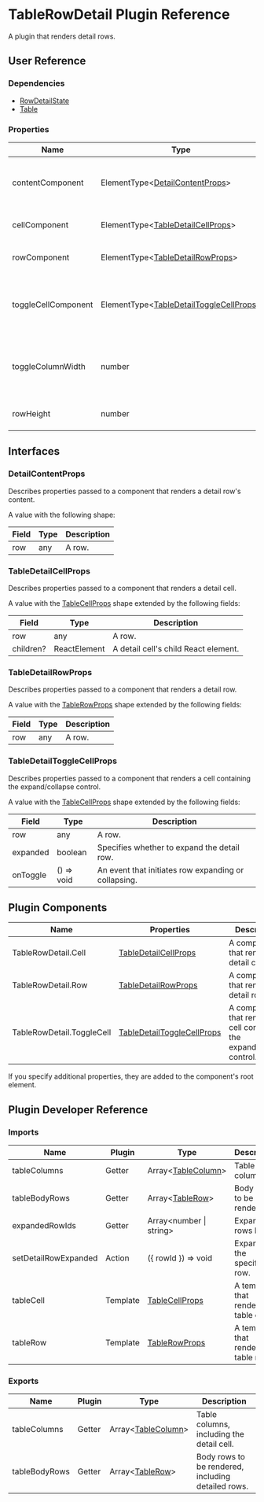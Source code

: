 # TableRowDetail Plugin Reference

A plugin that renders detail rows.

## User Reference

### Dependencies

- [RowDetailState](row-detail-state.md)
- [Table](table.md)

### Properties

Name | Type | Default | Description
-----|------|---------|------------
contentComponent | ElementType&lt;[DetailContentProps](#detailcontentprops)&gt; | | A component that renders the detail row's content within the detail cell.
cellComponent | ElementType&lt;[TableDetailCellProps](#tabledetailcellprops)&gt; | | A component that renders a detail cell.
rowComponent | ElementType&lt;[TableDetailRowProps](#tabledetailrowprops)&gt; | | A component that renders a detail row.
toggleCellComponent | ElementType&lt;[TableDetailToggleCellProps](#tabledetailtogglecellprops)&gt; | | A component that renders a cell containing the expand/collapse control.
toggleColumnWidth | number | | Specifies the width of the column containing expand/collapse controls.
rowHeight | number | | Specifies the detail row height.

## Interfaces

### DetailContentProps

Describes properties passed to a component that renders a detail row's content.

A value with the following shape:

Field | Type | Description
------|------|------------
row | any | A row.

### TableDetailCellProps

Describes properties passed to a component that renders a detail cell.

A value with the [TableCellProps](table.md#tablecellprops) shape extended by the following fields:

Field | Type | Description
------|------|------------
row | any | A row.
children? | ReactElement | A detail cell's child React element.

### TableDetailRowProps

Describes properties passed to a component that renders a detail row.

A value with the [TableRowProps](table.md#tablerowprops) shape extended by the following fields:

Field | Type | Description
------|------|------------
row | any | A row.

### TableDetailToggleCellProps

Describes properties passed to a component that renders a cell containing the expand/collapse control.

A value with the [TableCellProps](table.md#tablecellprops) shape extended by the following fields:

Field | Type | Description
------|------|------------
row | any | A row.
expanded | boolean | Specifies whether to expand the detail row.
onToggle | () => void | An event that initiates row expanding or collapsing.

## Plugin Components

Name | Properties | Description
-----|------------|------------
TableRowDetail.Cell | [TableDetailCellProps](#tabledetailcellprops) | A component that renders a detail cell.
TableRowDetail.Row | [TableDetailRowProps](#tabledetailrowprops) | A component that renders a detail row.
TableRowDetail.ToggleCell | [TableDetailToggleCellProps](#tabledetailtogglecellprops) | A component that renders a cell containing the expand/collaps control.

If you specify additional properties, they are added to the component's root element.

## Plugin Developer Reference

### Imports

Name | Plugin | Type | Description
-----|--------|------|------------
tableColumns | Getter | Array&lt;[TableColumn](table.md#tablecolumn)&gt; | Table columns.
tableBodyRows | Getter | Array&lt;[TableRow](table.md#tablerow)&gt; | Body rows to be rendered.
expandedRowIds | Getter | Array&lt;number &#124; string&gt; | Expanded rows IDs.
setDetailRowExpanded | Action | ({ rowId }) => void | Expands the specified row.
tableCell | Template | [TableCellProps](table.md#tablecellprops) | A template that renders a table cell.
tableRow | Template | [TableRowProps](table.md#tablerowprops) | A template that renders a table row.

### Exports

Name | Plugin | Type | Description
-----|--------|------|------------
tableColumns | Getter | Array&lt;[TableColumn](table.md#tablecolumn)&gt; | Table columns, including the detail cell.
tableBodyRows | Getter | Array&lt;[TableRow](table.md#tablerow)&gt; | Body rows to be rendered, including detailed rows.
